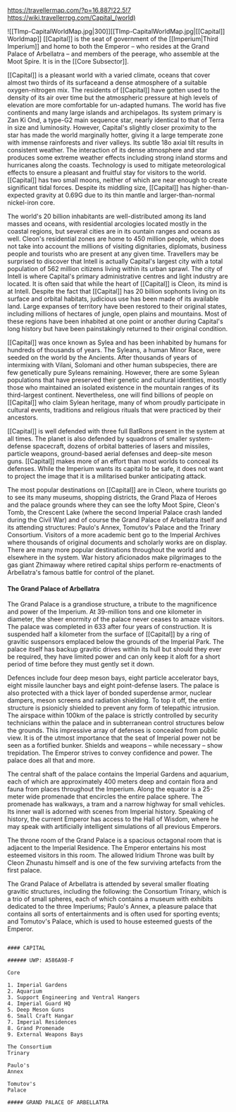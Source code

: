 <https://travellermap.com/?p=16.887!22.5!7>
<https://wiki.travellerrpg.com/Capital_(world)>

![[TImp-CapitalWorldMap.jpg|300]][[TImp-CapitalWorldMap.jpg|[[Capital]] Worldmap]]
[[Capital]] is the seat of government of the [[Imperium|Third Imperium]] and home to both the Emperor – who resides at the Grand Palace of Arbellatra – and members of the peerage, who assemble at the Moot Spire.  It is in the [[Core Subsector]].

[[Capital]] is a pleasant world with a varied climate, oceans that cover almost two thirds of its surfaceand a dense atmosphere of a suitable oxygen-nitrogen mix. The residents of [[Capital]] have gotten used to the density of its air over time but the atmospheric pressure at high levels of elevation are more comfortable for un-adapted humans. The world has five continents and many large islands and archipelagos. Its system primary is Zan Ki Ond, a type-G2 main sequence star, nearly identical to that of Terra in size and luminosity. However, Capital's slightly closer proximity to the star has made the world marginally hotter, giving it a large temperate zone with immense rainforests and river valleys. Its subtle 18o axial tilt results in consistent weather. The interaction of its dense atmosphere and star produces some extreme weather effects including strong inland storms and hurricanes along the coasts. Technology is used to mitigate meteorological effects to ensure a pleasant and fruitful stay for visitors to the world. [[Capital]] has two small moons, neither of which are near enough to create significant tidal forces. Despite its middling size, [[Capital]] has higher-than-expected gravity at 0.69G due to its thin mantle and larger-than-normal nickel-iron core.

The world's 20 billion inhabitants are well-distributed among its land masses and oceans, with residential arcologies located mostly in the coastal regions, but several cities are in its ountain ranges and oceans as well. Cleon's residential zones are home to 450 million people, which does not take into account the  millions of visiting dignitaries, diplomats, business people and tourists who are present at any given time.  Travellers may be surprised to discover that Intell is actually Capital's largest city with a total population of 562 million citizens living within its urban sprawl. The city of Intell is where Capital's primary administrative centres and light industry are located. It is often said that while the heart of [[Capital]] is Cleon, its mind is at Intell. Despite the fact that [[Capital]] has 20 billion sophonts living on its surface and orbital habitats, judicious use has been made of its available land. Large expanses of territory have been restored to their original states, including millions of hectares of jungle, open plains and mountains. Most of these regions have been inhabited at one point or another during Capital's long history but have been painstakingly returned to their original condition.

[[Capital]] was once known as Sylea and has been inhabited by humans for hundreds of thousands of years. The Syleans, a human Minor Race, were seeded on the world by the Ancients. After thousands of years of intermixing with Vilani, Solomani and other human subspecies, there are few genetically pure Syleans remaining. However, there are some Sylean populations that have preserved their genetic and cultural identities, mostly those who maintained an isolated existence in the mountain ranges of its third-largest continent. Nevertheless, one will find billions of people on [[Capital]] who claim Sylean heritage, many of whom proudly participate in cultural events, traditions and religious rituals that were practiced by their ancestors.

[[Capital]] is well defended with three full BatRons present in the system at all times. The planet is also defended by squadrons of smaller system-defense spacecraft, dozens of orbital batteries of lasers and missiles, particle weapons, ground-based aerial defenses and deep-site meson guns. [[Capital]] makes more of an effort than most worlds to conceal its defenses. While the Imperium wants its capital to be safe, it does not want to project the image that it is a militarised bunker anticipating attack.

The most popular destinations on [[Capital]] are in Cleon, where tourists go to see its many museums, shopping districts, the Grand Plaza of Heroes and the palace grounds where they can see the lofty Moot Spire, Cleon's Tomb, the Crescent Lake (where the second Imperial Palace crash landed during the Civil War) and of course the Grand Palace of Arbellatra itself and its attending structures: Paulo's Annex, Tomutov's Palace and the Trinary Consortium. Visitors of a more academic bent go to the Imperial Archives where thousands of original documents and scholarly works are on display. There are many more popular destinations throughout the world and elsewhere in the system. War history aficionados make pilgrimages to the gas giant Zhimaway where retired capital ships perform re-enactments of Arbellatra's famous battle for control of the planet.

#### The Grand Palace of Arbellatra

The Grand Palace is a grandiose structure, a tribute to the magnificence and power of the Imperium. At 39-million tons and one kilometer in diameter, the sheer enormity of the palace never ceases to amaze visitors. The palace was completed in 633 after four years of construction. It is suspended half a kilometer from the surface of [[Capital]] by a ring of gravitic suspensors emplaced below the grounds of the Imperial Park. The palace itself has backup gravitic drives within its hull but should they ever be required, they have limited power and can only keep it aloft for a short period of time before they must gently set it down.

Defences include four deep meson bays, eight particle accelerator bays, eight missile launcher bays and eight point-defense lasers. The palace is also protected with a thick layer of bonded superdense armor, nuclear dampers, meson screens and radiation shielding. To top it off, the entire structure is psionicly shielded to prevent any form of telepathic intrusion. The airspace within 100km of the palace is strictly controlled by security technicians within the palace and in subterranean control structures below the grounds. This impressive array of defenses is concealed from public view. It is of the utmost importance that the seat of Imperial power not be seen as a fortified bunker. Shields and weapons – while necessary – show trepidation. The Emperor strives to convey confidence and power. The palace does all that and more.

The central shaft of the palace contains the Imperial Gardens and aquarium, each of which are approximately 400 meters deep and contain flora and fauna from places throughout the Imperium. Along the equator is a 25-meter wide promenade that encircles the entire palace sphere. The promenade has walkways, a tram and a narrow highway for small vehicles. Its inner wall is adorned with scenes from Imperial history. Speaking of history, the current Emperor has access to the Hall of Wisdom, where he may speak with artificially intelligent simulations of all previous Emperors.

The throne room of the Grand Palace is a spacious octagonal room that is adjacent to the Imperial Residence. The Emperor entertains his most esteemed visitors in this room. The  allowed Iridium Throne was built by Cleon Zhunastu himself and is one of the few surviving artefacts from the first palace.

The Grand Palace of Arbellatra is attended by several smaller floating gravitic structures, including the following: the Consortium Trinary, which is a trio of small spheres, each of which contains a museum with exhibits dedicated to the three Imperiums; Paulo's Annex, a pleasure palace that contains all sorts of entertainments and is often used for sporting events; and Tomutov's Palace, which is used to house esteemed guests of the Emperor.

```

#### CAPITAL

###### UWP: A586A98-F

Core

1. Imperial Gardens
2. Aquarium
3. Support Engineering and Ventral Hangers
4. Imperial Guard HQ
5. Deep Meson Guns
6. Small Craft Hangar
7. Imperial Residences
8. Grand Promenade
9. External Weapons Bays

The Consortium
Trinary

Paulo's
Annex

Tomutov's
Palace

##### GRAND PALACE OF ARBELLATRA
```
